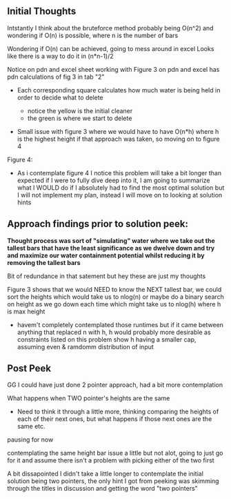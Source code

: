 ## Initial Thoughts

Intstantly I think about the bruteforce method probably being O(n^2) and wondering if O(n) is possible, where n is the number of bars

Wondering if O(n) can be achieved, going to mess around in excel
Looks like there is a way to do it in (n*n-1)/2


Notice on pdn and excel sheet working with Figure 3 on pdn and excel has pdn calculations of fig 3 in tab "2"
- Each corresponding square calculates how much water is being held in order to decide what to delete
  - notice the yellow is the initial cleaner
  - the green is where we start to delete

- Small issue with figure 3 where we would have to have O(n*h) where h is the highest height if that approach was taken, so moving on to figure 4


Figure 4:
- As i contemplate figure 4 I notice this problem will take a bit longer than expected if I were to fully dive deep into it, I am going to summarize what I WOULD do if I absolutely had to find the most optimal solution but I will not implement my plan, instead I will move on to looking at solution hints


## Approach findings prior to solution peek:

**Thought process was sort of "simulating" water where we take out the tallest bars that have the least significance as we dwelve down and try and maximize our water containment potential whilst reducing it by removing the tallest bars**

Bit of redundance in that satement but hey these are just my thoughts

Figure 3 shows that we would NEED to know the NEXT tallest bar, we could sort the heights which would take us to nlog(n) or maybe do a binary search on height as we go down each time which might take us to nlog(h) where h is max height
- havem't completely contemplated those runtimes but if it came between anything that replaced n with h, h would probably more desirable as constraints listed on this problem show h having a smaller cap, assuming even & ramdomm distribution of input


## Post Peek
GG I could have just done 2 pointer approach, had a bit more contemplation

What happens when TWO pointer's heights are the same
- Need to think it through a little more, thinking comparing the heights of each of their next ones, but what happens if those next ones are the same etc.

pausing for now

contemplating the same height bar issue a little but not alot, going to just go for it and assume there isn't a problem with picking either of the two first


A bit dissapointed I didn't take a little longer to contemplate the initial solution being two pointers, the only hint I got from peeking was skimming through the titles in discussion and getting the word "two pointers"